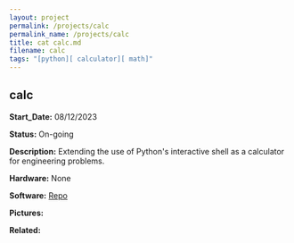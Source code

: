 ```yaml
---
layout: project
permalink: /projects/calc
permalink_name: /projects/calc
title: cat calc.md
filename: calc
tags: "[python][ calculator][ math]"
---
```

## calc

**Start_Date:** 08/12/2023

**Status:** On-going

**Description:** Extending the use of Python's interactive shell as a calculator for engineering problems.

**Hardware:** None

**Software:** [Repo](https://github.com/the-astronot/calc)

**Pictures:**

**Related:**
